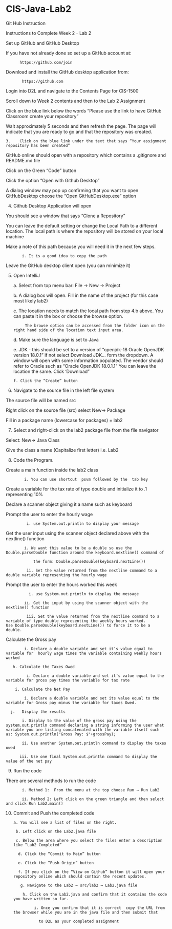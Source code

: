 # CIS-Java-Lab2
Git Hub Instruction


Instructions to Complete Week 2 - Lab 2 

Set up GitHub and GitHub Desktop

If you have not already done so set up a GitHub account at: 

          https://github.com/join

 Download and install the GitHub desktop application from: 

           https://github.com

 Login into D2L and navigate to the Contents Page for CIS-1500

 Scroll down to Week 2 contents and then to the Lab 2 Assignment

Click on the blue link below the words “Please use the link to have GitHub Classroom create your repository” 

Wait approximately 5 seconds and then refresh the page. The page will indicate that you are ready to go and that the repository was created.

    3.    Click on the blue link under the text that says “Your assignment repository has been created”

GitHub online should open with a repository which contains a .gitignore and README.md file

Click on the Green “Code” button

Click the option “Open with Github Desktop”

A dialog window may pop up confirming that you want to open GitHubDesktop choose the “Open GitHubDesktop.exe” option

   4. Github Desktop Application will open

You should see a window that says “Clone a Repository”

 You can leave the default setting or change the Local Path to a different location. The local path is where the repository will be stored on your local machine

Make a note of this path because you will need it in the next few steps.

           i. It is a good idea to copy the path

Leave the GitHub desktop client open (you can minimize it)

  5.  Open IntelliJ

        a. Select from top menu bar: File → New → Project

         b.  A dialog box will open. Fill in the name of the project (for this case most likely  lab2)

         c.  The location needs to match the local path from step 4.b above. You can paste it in the box or choose the browse option. 

               The browse option can be accessed from the folder icon on the right hand side of the location text input area. 

         d. Make sure the language is set to Java

         e. JDK  - this should be set to a version of “openjdk-18 Oracle OpenJDK version 18.0.1”  if not select Download JDK… form                the dropdown. A window will open with some information populated. The vendor should refer to Oracle such as “Oracle                    OpenJDK 18.0.1.1” You can leave the location the same. Click ‘Download”

          f. Click the “Create” button

  6. Navigate to the source file in the left file system

 The source file will be named src

Right click on the source file (src) select New→ Package

Fill in a package name (lowercase for packages) = lab2

   7. Select and right-click on the lab2 package file from the file navigator

Select: New→ Java Class

Give the class a name (Capitalize first letter) i.e. Lab2

8. Code the Program.

Create a main function inside the lab2 class

            i. You can use shortcut  psvm followed by the  tab key

Create a variable for the tax rate of type double and initialize it to .1 representing 10%

Declare a scanner object giving it a name such as keyboard

Prompt the user to enter the hourly wage

             i. use System.out.println to display your message

Get the user input using the scanner object declared above with the nextline() function

            i. We want this value to be a double so use the Double.parseDouble function around the keyboard.nextline() command of 

                the form: Double.parseDouble(keyboard.nextLine())

             ii. Set the value returned from the nextline command to a double variable representing the hourly wage 

Prompt the user to enter the hours worked this week

              i. use System.out.println to display the message

            ii. Get the input by using the scanner object with the nextline() function

             iii. Set the value returned from the nextline command to a  variable of type double representing the weekly hours worked.                      Use Double.parseDouble(keyboard.nextLine()) to force it to be a double.

Calculate the Gross pay

            i. Declare a double variable and set it’s value equal to variable for  hourly wage times the variable containing weekly hours                     worked

       h. Calculate the Taxes Owed

             i. Declare a double variable and set it’s value equal to the variable for gross pay times the variable for tax rate

        i. Calculate the Net Pay

            i. Declare a double variable and set its value equal to the variable for Gross pay minus the variable for taxes Owed.

      j.   Display the results

           i. Display to the value of the gross pay using the system.out.println command declaring a string informing the user what                        variable you are listing concatenated with the variable itself such as: System.out.println("Gross Pay: $"+grossPay);

           ii. Use another System.out.println command to display the taxes owed

          iii. Use one final System.out.println command to display the value of the net pay

9. Run the code

There are several methods to run the code

           i. Method 1:  From the menu at the top choose Run → Run Lab2

           ii. Method 2: Left click on the green triangle and then select and click Run Lab2.main()

10. Commit and Push the completed code

        a. You will see a list of files on the right.

         b. Left click on the Lab2.java file

         c. Below the area where you select the files enter a description like “Lab2 Completed”

          d. Click the “Commit to Main” button

          e. Click the “Push Origin” button

          f. If you click on the “View on Github” button it will open your repository online which should contain the recent updates. 

           g. Navigate to the Lab2 → src/lab2 → Lab2.java file

            h. Click on the Lab2.java and confirm that it contains the code you have written so far.

                 i. Once you confirm that it is correct  copy the URL from the browser while you are in the java file and then submit that 

                   to D2L as your completed assignment
